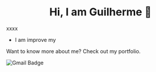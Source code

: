 <h1 align="center">Hi, I am Guilherme  👋</h1>

xxxx

* I am improve my

Want to know more about me? Check out my portfolio.


![Gmail Badge](https://img.shields.io/badge/Gmail-D14836?style=for-the-badge&logo=gmail&logoColor=white)
